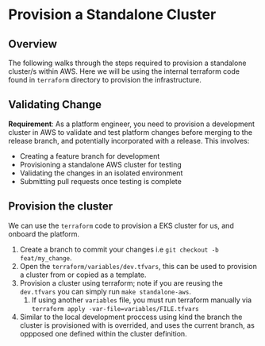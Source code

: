 # Provision a Standalone Cluster

## Overview

The following walks through the steps required to provision a standalone cluster/s within AWS. Here we will be using the internal terraform code found in `terraform` directory to provision the infrastructure.

## Validating Change

**Requirement**: As a platform engineer, you need to provision a development cluster in AWS to validate and test platform changes before merging to the release branch, and potentially incorporated with a release. This involves:

- Creating a feature branch for development
- Provisioning a standalone AWS cluster for testing
- Validating the changes in an isolated environment  
- Submitting pull requests once testing is complete

## Provision the cluster

We can use the `terraform` code to provision a EKS cluster for us, and onboard the platform.

1. Create a branch to commit your changes i.e `git checkout -b feat/my_change`.
2. Open the `terraform/variables/dev.tfvars`, this can be used to provision a cluster from or copied as a template.
3. Provision a cluster using terraform; note if you are reusing the `dev.tfvars` you can simply run `make standalone-aws`.
    1. If using another `variables` file, you must run terraform manually via `terraform apply -var-file=variables/FILE.tfvars`
4. Similar to the local development proccess using kind the branch the cluster is provisioned with is overrided, and uses the current branch, as oppposed one defined within the cluster definition.
